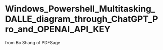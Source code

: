 # Windows_Powershell_Multitasking_DALLE_diagram_through_ChatGPT_Pro_and_OPENAI_API_KEY
from Bo Shang of PDFSage
